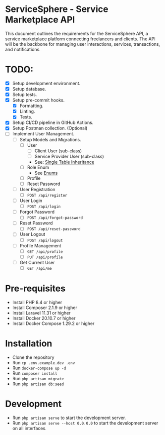 # ServiceSphere - Service Marketplace API

This document outlines the requirements for the ServiceSphere API, a service marketplace platform connecting freelancers and clients. The API will be the backbone for managing user interactions, services, transactions, and notifications.

# TODO:

-   [x] Setup development environment.
-   [x] Setup database.
-   [x] Setup tests.
-   [x] Setup pre-commit hooks.
    -   [x] Formatting.
    -   [x] Linting.
    -   [x] Tests.
-   [x] Setup CI/CD pipeline in GitHub Actions.
-   [x] Setup Postman collection. (Optional)
-   [ ] Implement User Management.
    -   [ ] Setup Models and Migrations.
        -   [ ] User
            -   [ ] Client User (sub-class)
            -   [ ] Service Provider User (sub-class)
            -   See: [Single Table Inheritance](https://laravel.com/docs/8.x/eloquent#single-table-inheritance)
        -   [ ] Role Enum
            -   See [Enums](https://laravel.com/docs/8.x/eloquent#enum-casting)
        -   [ ] Profile
        -   [ ] Reset Password
    -   [ ] User Registration
        -   [ ] `POST /api/register`
    -   [ ] User Login
        -   [ ] `POST /api/login`
    -   [ ] Forgot Password
        -   [ ] `POST /api/forgot-password`
    -   [ ] Reset Password
        -   [ ] `POST /api/reset-password`
    -   [ ] User Logout
        -   [ ] `POST /api/logout`
    -   [ ] Profile Management
        -   [ ] `GET /api/profile`
        -   [ ] `PUT /api/profile`
    -   [ ] Get Current User
        -   [ ] `GET /api/me`

# Pre-requisites

-   Install PHP 8.4 or higher
-   Install Composer 2.1.9 or higher
-   Install Laravel 11.31 or higher
-   Install Docker 20.10.7 or higher
-   Install Docker Compose 1.29.2 or higher

# Installation

-   Clone the repository
-   Run `cp .env.example.dev .env`
-   Run `docker-compose up -d`
-   Run `composer install`
-   Run `php artisan migrate`
-   Run `php artisan db:seed`

# Development

-   Run `php artisan serve` to start the development server.
-   Run `php artisan serve --host 0.0.0.0` to start the development server on all interfaces.
